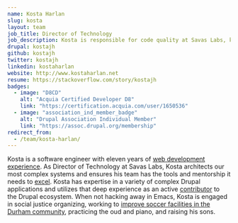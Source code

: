 ```yaml
---
name: Kosta Harlan
slug: kosta
layout: team
job_title: Director of Technology
job_description: Kosta is responsible for code quality at Savas Labs, keeping up to date with emerging technologies and ensuring our team follows best practices.
drupal: kostajh
github: kostajh
twitter: kostajh
linkedin: kostaharlan
website: http://www.kostaharlan.net
resume: https://stackoverflow.com/story/kostajh
badges:
  - image: "D8CD"
    alt: "Acquia Certified Developer D8"
    link: "https://certification.acquia.com/user/1650536"
  - image: "association_ind_member_badge"
    alt: "Drupal Association Individual Member"
    link: "https://assoc.drupal.org/membership"
redirect_from:
  - /team/kosta-harlan/
---
```

Kosta is a software engineer with eleven years of [web development experience](https://stackoverflow.com/story/kostajh). As Director of Technology at Savas Labs, Kosta architects our most complex systems and ensures his team has the tools and mentorship it needs to [excel](/company/mission-and-values#excel). Kosta has expertise in a variety of complex Drupal applications and utilizes that deep experience as an active <a href="https://www.drupal.org/user/209141">contributor</a> to the Drupal ecosystem. When not hacking away in Emacs, Kosta is engaged in social justice organizing, working to [improve soccer facilities in the Durham community](https://www.durhamatletico.com), practicing the oud and piano, and raising his sons.
